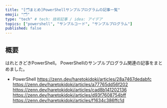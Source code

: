 ```yaml
---
title: "[🗂まとめ]PowerShellサンプルプログラムの記事一覧"
emoji: "🗂"
type: "tech" # tech: 技術記事 / idea: アイデア
topics: ["powershell", "サンプルコード", "サンプルプログラム"]
published: false
---
```

## 概要
はれときどきPowerShell。
PowerShellのサンプルプログラム関連の記事をまとめました。

- PowerShell
    https://zenn.dev/haretokidoki/articles/28a7467dedabfc
    https://zenn.dev/haretokidoki/articles/a77765dd56f202
    https://zenn.dev/haretokidoki/articles/cad8b141202136
    https://zenn.dev/haretokidoki/articles/d93f7608754bff
    https://zenn.dev/haretokidoki/articles/f1634c386ffc1d
